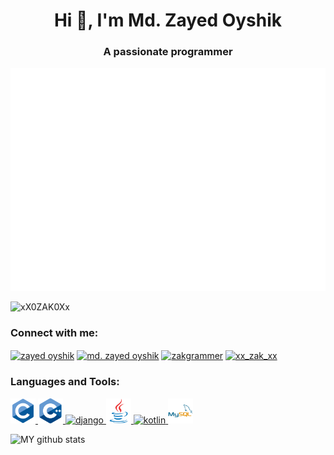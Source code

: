 <h1 align="center">Hi 👋, I'm Md. Zayed Oyshik</h1>
<h3 align="center">A passionate programmer</h3>

![](https://raw.githubusercontent.com/xX0ZAK0Xx/cf/main/output/light_card.svg#gh-dark-mode-only)
<!-- ![](https://raw.githubusercontent.com/xX0ZAK0Xx/cf/main/output/light_card.svg) -->


<!-- <p align="left"> <a href="https://github.com/ryo-ma/github-profile-trophy"><img src="https://github-profile-trophy.vercel.app/?username=xX0ZAK0Xx" alt="xX0ZAK0Xx" /></a> </p> -->

<p align="left"> <img src="https://komarev.com/ghpvc/?username=xx0zak0xx&label=Profile%20views&color=0e75b6&style=flat" alt="xX0ZAK0Xx" /> </p>

<h3 align="left">Connect with me:</h3>
<p align="left">
<a href="https://www.linkedin.com/in/zayed-oyshik-a17598218/" target="blank"><img align="center" src="https://raw.githubusercontent.com/rahuldkjain/github-profile-readme-generator/master/src/images/icons/Social/linked-in-alt.svg" alt="zayed oyshik" height="30" width="40" /></a>
<a href="https://fb.com/DEYAZ.404" target="blank"><img align="center" src="https://raw.githubusercontent.com/rahuldkjain/github-profile-readme-generator/master/src/images/icons/Social/facebook.svg" alt="md. zayed oyshik" height="30" width="40" /></a>
<a href="https://instagram.com/zakgrammer" target="blank"><img align="center" src="https://raw.githubusercontent.com/rahuldkjain/github-profile-readme-generator/master/src/images/icons/Social/instagram.svg" alt="zakgrammer" height="30" width="40" /></a>
<a href="https://codeforces.com/profile/xX_ZAK_Xx" target="blank"><img align="center" src="https://raw.githubusercontent.com/rahuldkjain/github-profile-readme-generator/master/src/images/icons/Social/codeforces.svg" alt="xx_zak_xx" height="30" width="40" /></a>
</p>

<h3 align="left">Languages and Tools:</h3>
<p align="left"> <a href="https://www.cprogramming.com/" target="_blank" rel="noreferrer"> <img src="https://raw.githubusercontent.com/devicons/devicon/master/icons/c/c-original.svg" alt="c" width="40" height="40"/> </a> <a href="https://www.w3schools.com/cpp/" target="_blank" rel="noreferrer"> <img src="https://raw.githubusercontent.com/devicons/devicon/master/icons/cplusplus/cplusplus-original.svg" alt="cplusplus" width="40" height="40"/> </a> <a href="https://www.djangoproject.com/" target="_blank" rel="noreferrer"> <img src="https://cdn.worldvectorlogo.com/logos/django.svg" alt="django" width="40" height="40"/> </a> <a href="https://www.java.com" target="_blank" rel="noreferrer"> <img src="https://raw.githubusercontent.com/devicons/devicon/master/icons/java/java-original.svg" alt="java" width="40" height="40"/> </a> <a href="https://kotlinlang.org" target="_blank" rel="noreferrer"> <img src="https://www.vectorlogo.zone/logos/kotlinlang/kotlinlang-icon.svg" alt="kotlin" width="40" height="40"/> </a> <a href="https://www.mysql.com/" target="_blank" rel="noreferrer"> <img src="https://raw.githubusercontent.com/devicons/devicon/master/icons/mysql/mysql-original-wordmark.svg" alt="mysql" width="40" height="40"/> </a> </p>

<!-- <p>&nbsp;<img align="center" src="https://github-readme-stats.vercel.app/api?username=xx0zak0xx&show_icons=true&locale=en" alt="xx0zak0xx" /></p> -->


![MY github stats](https://github-readme-stats.vercel.app/api?username=xX0ZAK0Xx&&show_icons=true&title_color=ffffff&icon_color=f263f7&text_color=2c9ef5&bg_color=14181f)
